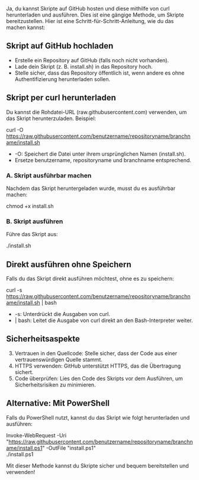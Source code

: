 Ja, du kannst Skripte auf GitHub hosten und diese mithilfe von curl herunterladen und ausführen. Dies ist eine gängige Methode, um Skripte bereitzustellen. Hier ist eine Schritt-für-Schritt-Anleitung, wie du das machen kannst:
## Skript auf GitHub hochladen

- Erstelle ein Repository auf GitHub (falls noch nicht vorhanden).
- Lade dein Skript (z. B. install.sh) in das Repository hoch.
- Stelle sicher, dass das Repository öffentlich ist, wenn andere es ohne Authentifizierung herunterladen sollen.

## Skript per curl herunterladen

Du kannst die Rohdatei-URL (raw.githubusercontent.com) verwenden, um das Skript herunterzuladen. Beispiel:

curl -O https://raw.githubusercontent.com/benutzername/repositoryname/branchname/install.sh

- -O: Speichert die Datei unter ihrem ursprünglichen Namen (install.sh).
- Ersetze benutzername, repositoryname und branchname entsprechend.

### A. Skript ausführbar machen

Nachdem das Skript heruntergeladen wurde, musst du es ausführbar machen:

chmod +x install.sh

### B. Skript ausführen

Führe das Skript aus:

./install.sh

## Direkt ausführen ohne Speichern

Falls du das Skript direkt ausführen möchtest, ohne es zu speichern:

curl -s https://raw.githubusercontent.com/benutzername/repositoryname/branchname/install.sh | bash

- -s: Unterdrückt die Ausgaben von curl.
- | bash: Leitet die Ausgabe von curl direkt an den Bash-Interpreter weiter.

## Sicherheitsaspekte

3. Vertrauen in den Quellcode: Stelle sicher, dass der Code aus einer vertrauenswürdigen Quelle stammt.
4. HTTPS verwenden: GitHub unterstützt HTTPS, das die Übertragung sichert.
5. Code überprüfen: Lies den Code des Skripts vor dem Ausführen, um Sicherheitsrisiken zu minimieren.

## Alternative: Mit PowerShell

Falls du PowerShell nutzt, kannst du das Skript wie folgt herunterladen und ausführen:

Invoke-WebRequest -Uri "https://raw.githubusercontent.com/benutzername/repositoryname/branchname/install.ps1" -OutFile "install.ps1"  
./install.ps1

Mit dieser Methode kannst du Skripte sicher und bequem bereitstellen und verwenden!
